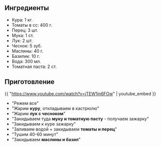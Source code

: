 ## Ингредиенты

- Кура: 1 кг.
- Томаты в сс: 400 г.
- Перец: 3 шт.
- Мука: 1 ст.
- Лук: 2 шт.
- Чеснок: 5 зуб.
- Маслины: 40 г.
- Базилик: 10 г.
- Вода: 300 мл.
- Томатная паста: 2 ст.

## Приготовление

{{ "https://www.youtube.com/watch?v=jTEW1jn6FOw" | youtube_embed }}

- "Режем все"
- "Жарим **куру**, откладываем в кастрюлю"
- "Жарим **лук с чесноком**"
- "Закидываем туда **муку и томатную пасту** - получаем зажарку"
- "Закидываем к куре зажарку"
- "Заливаем водой + закидываем **томаты и перец**"
- "Тушим 40-60 минут"
- "Закидываем **маслины и базил**"